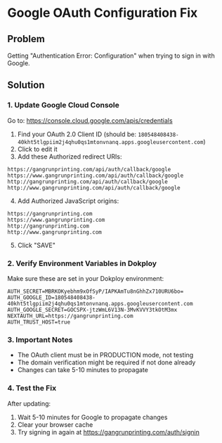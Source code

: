 # Google OAuth Configuration Fix

## Problem

Getting "Authentication Error: Configuration" when trying to sign in with Google.

## Solution

### 1. Update Google Cloud Console

Go to: https://console.cloud.google.com/apis/credentials

1. Find your OAuth 2.0 Client ID (should be: `180548408438-40kht5tlgpiim2j4qhu0qs1mtonvnanq.apps.googleusercontent.com`)
2. Click to edit it
3. Add these Authorized redirect URIs:

```
https://gangrunprinting.com/api/auth/callback/google
https://www.gangrunprinting.com/api/auth/callback/google
http://gangrunprinting.com/api/auth/callback/google
http://www.gangrunprinting.com/api/auth/callback/google
```

4. Add Authorized JavaScript origins:

```
https://gangrunprinting.com
https://www.gangrunprinting.com
http://gangrunprinting.com
http://www.gangrunprinting.com
```

5. Click "SAVE"

### 2. Verify Environment Variables in Dokploy

Make sure these are set in your Dokploy environment:

```env
AUTH_SECRET=MBRKOKyebhm9xOfSyP/IAPKAmTu8nGhhZx710URU6bo=
AUTH_GOOGLE_ID=180548408438-40kht5tlgpiim2j4qhu0qs1mtonvnanq.apps.googleusercontent.com
AUTH_GOOGLE_SECRET=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
NEXTAUTH_URL=https://gangrunprinting.com
AUTH_TRUST_HOST=true
```

### 3. Important Notes

- The OAuth client must be in PRODUCTION mode, not testing
- The domain verification might be required if not done already
- Changes can take 5-10 minutes to propagate

### 4. Test the Fix

After updating:

1. Wait 5-10 minutes for Google to propagate changes
2. Clear your browser cache
3. Try signing in again at https://gangrunprinting.com/auth/signin
